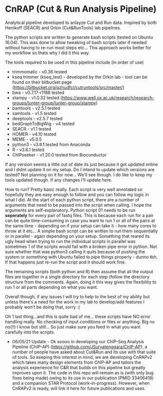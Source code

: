# CnRAP (Cut & Run Analysis Pipeline)
Analytical pipeline developed to anlayze Cut and Run data.  Inspired by both Henikoff (SEACR) and Orkin (Cut&amp;RunTools) lab pipelines. 

The python scripts are written to generate bash scripts (tested on Ubuntu 16.04). This was done to allow tweaking of bash scripts later if needed without having to re-run most steps etc...  This approach works better for my workflow so thats why I did it this way.

The tools required to be used in this pipeline include (in order of use)
- trimmomatic - v0.36 tested
- kseq trimmer (kseq_test) - developed by the Orkin lab - tool can be found on their bitbucket page (https://bitbucket.org/qzhudfci/cutruntools/src/master/)
- bwa - v0.7.17-r1188 tested
- stampy - v1.0.32 tested (https://www.well.ox.ac.uk/research/research-groups/lunter-group/lunter-group/stampy)
- bamtools - v2.5.1 tested
- samtools - v1.5 tested
- deeptools - v2.5.7 tested
- bedGraphToBigWig - v4 tested
- SEACR - v1.1 tested
- HOMER - v4.10 tested
- MEME - v5.0.5
- python3 - v3.6.1 tested from Anaconda
- R - v3.6.1 tested
- ChIPseeker - v1.20.0 tested from Bioconductor

If any version seems a little out of date its just because it got updated online and I didnt update it on my setup.  Do I intend to update which versions are tested? Not planning on it for now... We'll see though. I do like to keep my tools updated though.  If any changes I'll update here.

How to run?
Pretty basic really.  Each script is very well annotated so hopefully they are easy enough to follow and you can follow my logic in what I did.  At the start of each python script, there are a number of arguments that need to be passed into the script when calling. I hope the arguments are self-explanatory. Python script 01 needs to be run <b>seperately</b> for every pair of fastq files.  This is because each run for a pair can be quite time-consuming in case you want to run 1 or all of the pairs at the same time - depending on if your setup can take it - how many cores to throw at it etc...  A simple bash script can be written to run them sequentially or in parallel - again depending on your setup. Something that reared its ugly head when trying to run the individual scripts in parallel was sometimes 1 of the scripts would fail with a broken pipe error in python.  Not sure whether that was python3 calling it quits because of pushing the system or something with Ubuntu failed to pipe things properly - dunno tbh. If that happens just re-run the script and it should work fine.

The remaining scripts (both python and R) then assume that all the output files are together in a single directory for each step (follow the directory structure from the comments.  Again, doing it this way gives the flexibility to run 1 or all parts depending on what you want.

Overall though, if any issues I will try to help to the best of my ability but unless there's a need for the work in my lab to develop/add features I probably won't be doing that, sorry :(

Oh 1 last thing...and this is quite bad of me... these scripts have NO error handling really. No checking of input conditions or files or anything.  Big no no(!!) I know but still...  So just make sure you feed in what you want carefully into the scripts.


- 06/05/21 Update - 
Ok soooo in developing our ChIP-Seq Analysis Pipeline (ChIP-AP) (https://github.com/JSuryatenggara/ChIP-AP), a number of people have asked about Cut&Run and its use with that suite of tools. So keeping this interest in mind, we are developing CnRAPv2 which takes many design elements from ChIP-AP and tailors the analysis experience for C&R that builds on this pipeline but greatly improves upon it. The code in this repo will remain as is (with only bug fixes being made) owing to its use in our publication (PMID 33406418) and a companion STAR Protocol (work-in-progress). However, when CnRAPv2 is ready, will link it here for future publications and uses.
